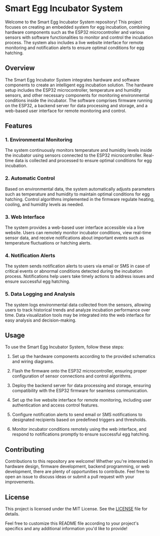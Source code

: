 # Smart Egg Incubator System

Welcome to the Smart Egg Incubator System repository! This project focuses on creating an embedded system for egg incubation, combining hardware components such as the ESP32 microcontroller and various sensors with software functionalities to monitor and control the incubation process. The system also includes a live website interface for remote monitoring and notification alerts to ensure optimal conditions for egg hatching.

## Overview

The Smart Egg Incubator System integrates hardware and software components to create an intelligent egg incubation solution. The hardware setup includes the ESP32 microcontroller, temperature and humidity sensors, and other necessary components for monitoring environmental conditions inside the incubator. The software comprises firmware running on the ESP32, a backend server for data processing and storage, and a web-based user interface for remote monitoring and control.

## Features

### 1. Environmental Monitoring

The system continuously monitors temperature and humidity levels inside the incubator using sensors connected to the ESP32 microcontroller. Real-time data is collected and processed to ensure optimal conditions for egg incubation.

### 2. Automatic Control

Based on environmental data, the system automatically adjusts parameters such as temperature and humidity to maintain optimal conditions for egg hatching. Control algorithms implemented in the firmware regulate heating, cooling, and humidity levels as needed.

### 3. Web Interface

The system provides a web-based user interface accessible via a live website. Users can remotely monitor incubator conditions, view real-time sensor data, and receive notifications about important events such as temperature fluctuations or hatching alerts.

### 4. Notification Alerts

The system sends notification alerts to users via email or SMS in case of critical events or abnormal conditions detected during the incubation process. Notifications help users take timely actions to address issues and ensure successful egg hatching.

### 5. Data Logging and Analysis

The system logs environmental data collected from the sensors, allowing users to track historical trends and analyze incubation performance over time. Data visualization tools may be integrated into the web interface for easy analysis and decision-making.

## Usage

To use the Smart Egg Incubator System, follow these steps:

1. Set up the hardware components according to the provided schematics and wiring diagrams.

2. Flash the firmware onto the ESP32 microcontroller, ensuring proper configuration of sensor connections and control algorithms.

3. Deploy the backend server for data processing and storage, ensuring compatibility with the ESP32 firmware for seamless communication.

4. Set up the live website interface for remote monitoring, including user authentication and access control features.

5. Configure notification alerts to send email or SMS notifications to designated recipients based on predefined triggers and thresholds.

6. Monitor incubator conditions remotely using the web interface, and respond to notifications promptly to ensure successful egg hatching.

## Contributing

Contributions to this repository are welcome! Whether you're interested in hardware design, firmware development, backend programming, or web development, there are plenty of opportunities to contribute. Feel free to open an issue to discuss ideas or submit a pull request with your improvements.

## License

This project is licensed under the MIT License. See the [LICENSE](LICENSE) file for details.

Feel free to customize this README file according to your project's specifics and any additional information you'd like to provide!
